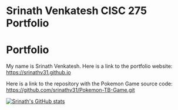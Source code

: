 # Srinath Venkatesh CISC 275 Portfolio

# Portfolio
My name is Srinath Venkatesh.
Here is a link to the portfolio website: https://srinathv31.github.io

Here is a link to the repository with the Pokemon Game source code: https://github.com/srinathv31/Pokemon-TB-Game.git

[![Srinath's GitHub stats](https://github-readme-stats.vercel.app/api?username=srinathv31&count_private=true&show_icons=true&theme=cobalt)](https://github.com/srinathv31/github-readme-stats)
